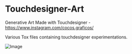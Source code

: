 # Touchdesigner-Art
Generative Art Made with Touchdesigner - https://www.instagram.com/cocos.graficos/

Various Tox files containing touchdesigner experimentations.

![Image](https://raw.githubusercontent.com/cpreid2/Touchdesigner-Art/master/images/front_page.png)
